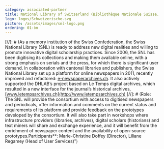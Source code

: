```yaml
---
category: associated-partner
title: National Library of Switzerland (Bibliothèque Nationale Suisse, BN)
logo: logos/Schweizerische.svg
picture: /assets/images/snl-logo.png
ordering: 01-bn
---
```


[//]: # (As a memory institution of the Swiss Confederation, the Swiss National Library (SNL) is ready to address new digital realities and willing to promote innovative digital scholarship practices. Since 2006, the SNL has been digitising its collections and making them available online, with a strong emphasis on serials and the press, for which there is significant user demand. In collaboration with cantonal libraries and publishers, the Swiss National Library set up a platform for online newspapers in 2011, recently improved and refactored: [e-newspaperarchives.ch](https://www.e-newspaperarchives.ch/). It also actively supported the DHLAB’s project based on Le Temps digital archives, which resulted in a new interface for the journal’s historical archives,[www.letempsarchives.ch](http://www.letempsarchives.ch)
[//]: # (Role: The SNL will provide the consortium with access to digitised newspapers and periodicals, offer information and comments on the current status and requirements of its platform and provide feedback on the prototypes developed by the consortium. It will also take part in workshops where infrastructure providers (libraries, archives), digital scholars (historians) and text miners will share and exchange experience, and it will benefit from the enrichment of newspaper content and the availability of open-source prototypes.Participants\*\*: Marie-Christine Doffey (Director), Liliane Regamey (Head of User Services)")
